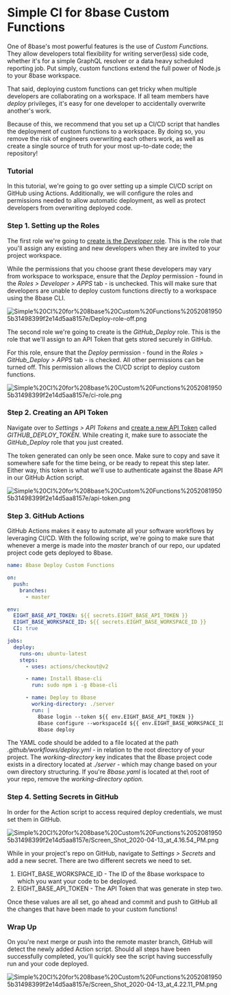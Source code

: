 # Simple CI for 8base Custom Functions

One of 8base's most powerful features is the use of *Custom Functions.* They allow developers total flexibility for writing server(less) side code, whether it's for a simple GraphQL resolver or a data heavy scheduled reporting job. Put simply, custom functions extend the full power of Node.js  to your 8base workspace.

That said, deploying custom functions can get tricky when multiple developers are collaborating on a workspace. If all team members have *deploy* privileges, it's easy for one developer to accidentally overwrite another's work.

Because of this, we recommend that you set up a CI/CD script that handles the deployment of custom functions to a workspace. By doing so, you remove the risk of engineers overwriting each others work, as well as create a single source of truth for your most up-to-date code; the repository!

### Tutorial

In this tutorial, we're going to go over setting up a simple CI/CD script on GitHub using Actions. Additionally, we will configure the roles and permissions needed to allow automatic deployment, as well as protect developers from overwriting deployed code.

### Step 1. Setting up the Roles

The first role we're going to [create is the *Developer* role](https://docs.8base.com/docs/8base-console/roles-and-permissions#create-new-role). This is the role that you'll assign any existing and new developers when they are invited to your project workspace. 

While the permissions that you choose grant these developers may vary from workspace to workspace, ensure that the *Deploy* permission - found in the *Roles > Developer > APPS* tab - is unchecked. This will make sure that developers are unable to deploy custom functions directly to a workspace using the 8base CLI.

![Simple%20CI%20for%208base%20Custom%20Functions%20520819505b31498399f2e14d5aa8157e/Deploy-role-off.png](Deploy-role-off.png)

The second role we're going to create is the *GitHub_Deploy* role. This is the role that we'll assign to an API Token that gets stored securely in GitHub. 

For this role, ensure that the *Deploy* permission - found in the *Roles > GitHub_Deploy > APPS* tab - is checked. All other permissions can be turned off. This permission allows the CI/CD script to deploy custom functions.

![Simple%20CI%20for%208base%20Custom%20Functions%20520819505b31498399f2e14d5aa8157e/ci-role.png](ci-role.png)

### Step 2. Creating an API Token

Navigate over to *Settings > API Tokens* and [create a new API Token](https://docs.8base.com/docs/8base-console/roles-and-permissions/#api-tokens) called *GITHUB_DEPLOY_TOKEN*. While creating it, make sure to associate the *GitHub_Deploy* role that you just created.

The token generated can only be seen once. Make sure to copy and save it somewhere safe for the time being, or be ready to repeat this step later. Either way, this token is what we'll use to authenticate against the 8base API in our GitHub Action script.

![Simple%20CI%20for%208base%20Custom%20Functions%20520819505b31498399f2e14d5aa8157e/api-token.png](api-token.png)

### Step 3. GitHub Actions

GitHub Actions makes it easy to automate all your software workflows by leveraging CI/CD. With the following script, we're going to make sure that whenever a merge is made into the *master* branch of our repo, our updated project code gets deployed to 8base.

```yaml
name: 8base Deploy Custom Functions

on:
  push:
    branches:
      - master

env:
  EIGHT_BASE_API_TOKEN: ${{ secrets.EIGHT_BASE_API_TOKEN }}
  EIGHT_BASE_WORKSPACE_ID: ${{ secrets.EIGHT_BASE_WORKSPACE_ID }}
  CI: true

jobs:
  deploy:
    runs-on: ubuntu-latest
    steps:
      - uses: actions/checkout@v2

      - name: Install 8base-cli
        run: sudo npm i -g 8base-cli

      - name: Deploy to 8base
        working-directory: ./server
        run: |
          8base login --token ${{ env.EIGHT_BASE_API_TOKEN }}
          8base configure --workspaceId ${{ env.EIGHT_BASE_WORKSPACE_ID }}
          8base deploy
```

The YAML code should be added to a file located at the path *.github/workflows/deploy.yml -* in relation to the root directory of your project. The *working-directory* key indicates that the 8base project code exists in a directory located at *./server -* which may change based on your own directory structuring. If you're *8base.yaml* is located at the\ root of your repo, remove the *working-directory option.*

### Step 4. Setting Secrets in GitHub

In order for the Action script to access required deploy credentials, we must set them in GitHub.

![Simple%20CI%20for%208base%20Custom%20Functions%20520819505b31498399f2e14d5aa8157e/Screen_Shot_2020-04-13_at_4.16.54_PM.png](Screen_Shot_2020-04-13_at_4.16.54_PM.png)

While in your project's repo on GitHub, navigate to *Settings > Secrets* and add a new secret. There are two different secrets we need to set.

1. EIGHT_BASE_WORKSPACE_ID - The ID of the 8base workspace to which you want your code to be deployed.
2. EIGHT_BASE_API_TOKEN - The API Token that was generate in step two.

Once these values are all set, go ahead and commit and push to GitHub all the changes that have been made to your custom functions!

### Wrap Up

On you're next merge or push into the remote master branch, GitHub will detect the newly added Action script. Should all steps have been successfully completed, you'll quickly see the script having successfully run and your code deployed.

![Simple%20CI%20for%208base%20Custom%20Functions%20520819505b31498399f2e14d5aa8157e/Screen_Shot_2020-04-13_at_4.22.11_PM.png](Screen_Shot_2020-04-13_at_4.22.11_PM.png)